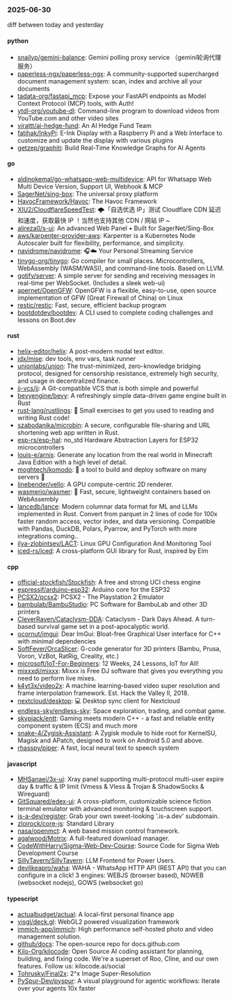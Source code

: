 ### 2025-06-30
diff between today and yesterday

#### python
* [snailyp/gemini-balance](https://github.com/snailyp/gemini-balance): Gemini polling proxy service （gemini轮询代理服务）
* [paperless-ngx/paperless-ngx](https://github.com/paperless-ngx/paperless-ngx): A community-supported supercharged document management system: scan, index and archive all your documents
* [tadata-org/fastapi_mcp](https://github.com/tadata-org/fastapi_mcp): Expose your FastAPI endpoints as Model Context Protocol (MCP) tools, with Auth!
* [ytdl-org/youtube-dl](https://github.com/ytdl-org/youtube-dl): Command-line program to download videos from YouTube.com and other video sites
* [virattt/ai-hedge-fund](https://github.com/virattt/ai-hedge-fund): An AI Hedge Fund Team
* [fatihak/InkyPi](https://github.com/fatihak/InkyPi): E-Ink Display with a Raspberry Pi and a Web Interface to customize and update the display with various plugins
* [getzep/graphiti](https://github.com/getzep/graphiti): Build Real-Time Knowledge Graphs for AI Agents

#### go
* [aldinokemal/go-whatsapp-web-multidevice](https://github.com/aldinokemal/go-whatsapp-web-multidevice): API for Whatsapp Web Multi Device Version, Support UI, Webhook & MCP
* [SagerNet/sing-box](https://github.com/SagerNet/sing-box): The universal proxy platform
* [HavocFramework/Havoc](https://github.com/HavocFramework/Havoc): The Havoc Framework
* [XIU2/CloudflareSpeedTest](https://github.com/XIU2/CloudflareSpeedTest): 🌩「自选优选 IP」测试 Cloudflare CDN 延迟和速度，获取最快 IP ！当然也支持其他 CDN / 网站 IP ~
* [alireza0/s-ui](https://github.com/alireza0/s-ui): An advanced Web Panel • Built for SagerNet/Sing-Box
* [aws/karpenter-provider-aws](https://github.com/aws/karpenter-provider-aws): Karpenter is a Kubernetes Node Autoscaler built for flexibility, performance, and simplicity.
* [navidrome/navidrome](https://github.com/navidrome/navidrome): 🎧☁️ Your Personal Streaming Service
* [tinygo-org/tinygo](https://github.com/tinygo-org/tinygo): Go compiler for small places. Microcontrollers, WebAssembly (WASM/WASI), and command-line tools. Based on LLVM.
* [gotify/server](https://github.com/gotify/server): A simple server for sending and receiving messages in real-time per WebSocket. (Includes a sleek web-ui)
* [apernet/OpenGFW](https://github.com/apernet/OpenGFW): OpenGFW is a flexible, easy-to-use, open source implementation of GFW (Great Firewall of China) on Linux
* [restic/restic](https://github.com/restic/restic): Fast, secure, efficient backup program
* [bootdotdev/bootdev](https://github.com/bootdotdev/bootdev): A CLI used to complete coding challenges and lessons on Boot.dev

#### rust
* [helix-editor/helix](https://github.com/helix-editor/helix): A post-modern modal text editor.
* [jdx/mise](https://github.com/jdx/mise): dev tools, env vars, task runner
* [unionlabs/union](https://github.com/unionlabs/union): The trust-minimized, zero-knowledge bridging protocol, designed for censorship resistance, extremely high security, and usage in decentralized finance.
* [jj-vcs/jj](https://github.com/jj-vcs/jj): A Git-compatible VCS that is both simple and powerful
* [bevyengine/bevy](https://github.com/bevyengine/bevy): A refreshingly simple data-driven game engine built in Rust
* [rust-lang/rustlings](https://github.com/rust-lang/rustlings): 🦀 Small exercises to get you used to reading and writing Rust code!
* [szabodanika/microbin](https://github.com/szabodanika/microbin): A secure, configurable file-sharing and URL shortening web app written in Rust.
* [esp-rs/esp-hal](https://github.com/esp-rs/esp-hal): no_std Hardware Abstraction Layers for ESP32 microcontrollers
* [louis-e/arnis](https://github.com/louis-e/arnis): Generate any location from the real world in Minecraft Java Edition with a high level of detail.
* [moghtech/komodo](https://github.com/moghtech/komodo): 🦎 a tool to build and deploy software on many servers 🦎
* [linebender/vello](https://github.com/linebender/vello): A GPU compute-centric 2D renderer.
* [wasmerio/wasmer](https://github.com/wasmerio/wasmer): 🚀 Fast, secure, lightweight containers based on WebAssembly
* [lancedb/lance](https://github.com/lancedb/lance): Modern columnar data format for ML and LLMs implemented in Rust. Convert from parquet in 2 lines of code for 100x faster random access, vector index, and data versioning. Compatible with Pandas, DuckDB, Polars, Pyarrow, and PyTorch with more integrations coming..
* [ilya-zlobintsev/LACT](https://github.com/ilya-zlobintsev/LACT): Linux GPU Configuration And Monitoring Tool
* [iced-rs/iced](https://github.com/iced-rs/iced): A cross-platform GUI library for Rust, inspired by Elm

#### cpp
* [official-stockfish/Stockfish](https://github.com/official-stockfish/Stockfish): A free and strong UCI chess engine
* [espressif/arduino-esp32](https://github.com/espressif/arduino-esp32): Arduino core for the ESP32
* [PCSX2/pcsx2](https://github.com/PCSX2/pcsx2): PCSX2 - The Playstation 2 Emulator
* [bambulab/BambuStudio](https://github.com/bambulab/BambuStudio): PC Software for BambuLab and other 3D printers
* [CleverRaven/Cataclysm-DDA](https://github.com/CleverRaven/Cataclysm-DDA): Cataclysm - Dark Days Ahead. A turn-based survival game set in a post-apocalyptic world.
* [ocornut/imgui](https://github.com/ocornut/imgui): Dear ImGui: Bloat-free Graphical User interface for C++ with minimal dependencies
* [SoftFever/OrcaSlicer](https://github.com/SoftFever/OrcaSlicer): G-code generator for 3D printers (Bambu, Prusa, Voron, VzBot, RatRig, Creality, etc.)
* [microsoft/IoT-For-Beginners](https://github.com/microsoft/IoT-For-Beginners): 12 Weeks, 24 Lessons, IoT for All!
* [mixxxdj/mixxx](https://github.com/mixxxdj/mixxx): Mixxx is Free DJ software that gives you everything you need to perform live mixes.
* [k4yt3x/video2x](https://github.com/k4yt3x/video2x): A machine learning-based video super resolution and frame interpolation framework. Est. Hack the Valley II, 2018.
* [nextcloud/desktop](https://github.com/nextcloud/desktop): 💻 Desktop sync client for Nextcloud
* [endless-sky/endless-sky](https://github.com/endless-sky/endless-sky): Space exploration, trading, and combat game.
* [skypjack/entt](https://github.com/skypjack/entt): Gaming meets modern C++ - a fast and reliable entity component system (ECS) and much more
* [snake-4/Zygisk-Assistant](https://github.com/snake-4/Zygisk-Assistant): A Zygisk module to hide root for KernelSU, Magisk and APatch, designed to work on Android 5.0 and above.
* [rhasspy/piper](https://github.com/rhasspy/piper): A fast, local neural text to speech system

#### javascript
* [MHSanaei/3x-ui](https://github.com/MHSanaei/3x-ui): Xray panel supporting multi-protocol multi-user expire day & traffic & IP limit (Vmess & Vless & Trojan & ShadowSocks & Wireguard)
* [GitSquared/edex-ui](https://github.com/GitSquared/edex-ui): A cross-platform, customizable science fiction terminal emulator with advanced monitoring & touchscreen support.
* [is-a-dev/register](https://github.com/is-a-dev/register): Grab your own sweet-looking '.is-a.dev' subdomain.
* [zloirock/core-js](https://github.com/zloirock/core-js): Standard Library
* [nasa/openmct](https://github.com/nasa/openmct): A web based mission control framework.
* [agalwood/Motrix](https://github.com/agalwood/Motrix): A full-featured download manager.
* [CodeWithHarry/Sigma-Web-Dev-Course](https://github.com/CodeWithHarry/Sigma-Web-Dev-Course): Source Code for Sigma Web Development Course
* [SillyTavern/SillyTavern](https://github.com/SillyTavern/SillyTavern): LLM Frontend for Power Users.
* [devlikeapro/waha](https://github.com/devlikeapro/waha): WAHA - WhatsApp HTTP API (REST API) that you can configure in a click! 3 engines: WEBJS (browser based), NOWEB (websocket nodejs), GOWS (websocket go)

#### typescript
* [actualbudget/actual](https://github.com/actualbudget/actual): A local-first personal finance app
* [visgl/deck.gl](https://github.com/visgl/deck.gl): WebGL2 powered visualization framework
* [immich-app/immich](https://github.com/immich-app/immich): High performance self-hosted photo and video management solution.
* [github/docs](https://github.com/github/docs): The open-source repo for docs.github.com
* [Kilo-Org/kilocode](https://github.com/Kilo-Org/kilocode): Open Source AI coding assistant for planning, building, and fixing code. We're a superset of Roo, Cline, and our own features. Follow us: kilocode.ai/social
* [Tohrusky/Final2x](https://github.com/Tohrusky/Final2x): 2^x Image Super-Resolution
* [PySpur-Dev/pyspur](https://github.com/PySpur-Dev/pyspur): A visual playground for agentic workflows: Iterate over your agents 10x faster
